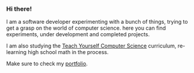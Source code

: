 ### Hi there!

I am a software developer experimenting with a bunch of things, trying to get a grasp on the world of computer science. here you can find experiments, under development and completed projects.

I am also studying the [Teach Yourself Computer Science](https://teachyourselfcs.com/) curriculum, re-learning high school math in the process. 

Make sure to check my [portfolio](https://damianobacci.net/).
<!--
**damianobacci/damianobacci** is a ✨ _special_ ✨ repository because its `README.md` (this file) appears on your GitHub profile.

Here are some ideas to get you started:

- 🔭 I’m currently working on ...
- 🌱 I’m currently learning ...
- 👯 I’m looking to collaborate on ...
- 🤔 I’m looking for help with ...
- 💬 Ask me about ...
- 📫 How to reach me: ...
- 😄 Pronouns: ...
- ⚡ Fun fact: ...
-->

